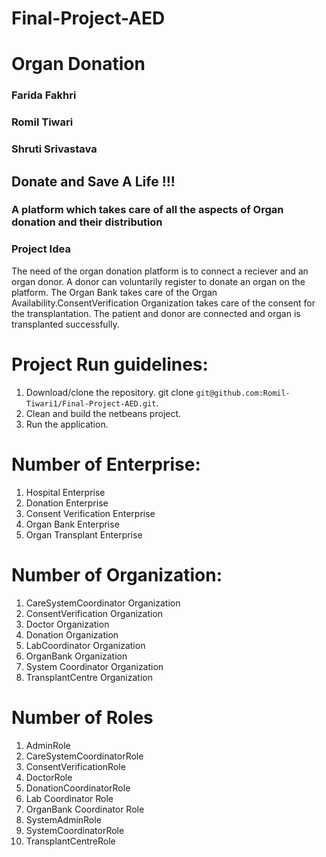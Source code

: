 # Final-Project-AED
# Organ Donation

### Farida Fakhri 
### Romil Tiwari 
### Shruti Srivastava 
 
## Donate and Save A Life !!!
### A platform which takes care of all the aspects of Organ donation and their distribution

### Project Idea
The need of the organ donation platform is to connect a reciever and an organ donor. A donor can voluntarily register to donate
an organ on the platform. The Organ Bank takes care of the Organ Availability.ConsentVerification Organization takes care of the
consent for the transplantation. The patient and donor are connected and organ is transplanted successfully.

# Project Run guidelines:
1.  Download/clone the repository. git clone `git@github.com:Romil-Tiwari1/Final-Project-AED.git`.
2.  Clean and build the netbeans project.
3.  Run the application.

# Number of Enterprise:
1.  Hospital Enterprise
2.  Donation Enterprise
3.  Consent Verification Enterprise
4.  Organ Bank Enterprise
5.  Organ Transplant Enterprise

# Number of Organization:
1.  CareSystemCoordinator Organization
2.  ConsentVerification Organization
3.  Doctor Organization
4.  Donation Organization
5.  LabCoordinator Organization
6.  OrganBank Organization
7.  System Coordinator Organization
8.  TransplantCentre Organization

# Number of Roles
1.  AdminRole
2.  CareSystemCoordinatorRole
3.  ConsentVerificationRole
4.  DoctorRole
5.  DonationCoordinatorRole
6.  Lab Coordinator Role
7.  OrganBank Coordinator Role
8.  SystemAdminRole
9.  SystemCoordinatorRole
10. TransplantCentreRole

